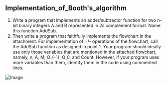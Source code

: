 ## Implementation_of_Booth's_algorithm
1. Write a program that implements an adder/subtractor function for two n-bit binary integers A and B represented in 2s complement format.  Name this function AddSub.
2. Then write a program that faithfully implements the flowchart in the attachment. For implementation of +/- operations of the  flowchart, call the AddSub function as designed in point 1. Your program should ideally use only those variables that are mentioned in the attached flowchart, namely, n, A, M, Q_{-1}, Q_0, and Count. However, if your program uses more variables than them, identify them in the code using commented lines.

<img  alt="Image" src="https://github.com/user-attachments/assets/d875d7af-5518-4f88-a4fe-556930d79b36" />